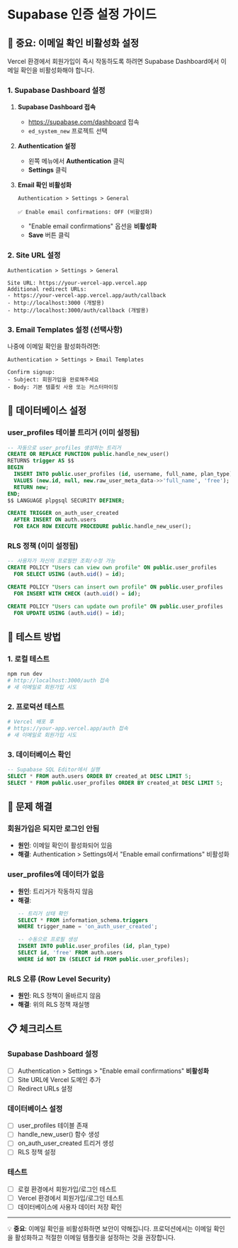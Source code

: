 # Supabase 인증 설정 가이드

## 🚨 중요: 이메일 확인 비활성화 설정

Vercel 환경에서 회원가입이 즉시 작동하도록 하려면 Supabase Dashboard에서 이메일 확인을 비활성화해야 합니다.

### 1. Supabase Dashboard 설정

1. **Supabase Dashboard 접속**
   - https://supabase.com/dashboard 접속
   - `ed_system_new` 프로젝트 선택

2. **Authentication 설정**
   - 왼쪽 메뉴에서 **Authentication** 클릭
   - **Settings** 클릭

3. **Email 확인 비활성화**
   ```
   Authentication > Settings > General
   
   ✅ Enable email confirmations: OFF (비활성화)
   ```
   - "Enable email confirmations" 옵션을 **비활성화**
   - **Save** 버튼 클릭

### 2. Site URL 설정

```
Authentication > Settings > General

Site URL: https://your-vercel-app.vercel.app
Additional redirect URLs:
- https://your-vercel-app.vercel.app/auth/callback
- http://localhost:3000 (개발용)
- http://localhost:3000/auth/callback (개발용)
```

### 3. Email Templates 설정 (선택사항)

나중에 이메일 확인을 활성화하려면:

```
Authentication > Settings > Email Templates

Confirm signup:
- Subject: 회원가입을 완료해주세요
- Body: 기본 템플릿 사용 또는 커스터마이징
```

## 🔧 데이터베이스 설정

### user_profiles 테이블 트리거 (이미 설정됨)

```sql
-- 자동으로 user_profiles 생성하는 트리거
CREATE OR REPLACE FUNCTION public.handle_new_user() 
RETURNS trigger AS $$
BEGIN
  INSERT INTO public.user_profiles (id, username, full_name, plan_type)
  VALUES (new.id, null, new.raw_user_meta_data->>'full_name', 'free');
  RETURN new;
END;
$$ LANGUAGE plpgsql SECURITY DEFINER;

CREATE TRIGGER on_auth_user_created
  AFTER INSERT ON auth.users
  FOR EACH ROW EXECUTE PROCEDURE public.handle_new_user();
```

### RLS 정책 (이미 설정됨)

```sql
-- 사용자가 자신의 프로필만 조회/수정 가능
CREATE POLICY "Users can view own profile" ON public.user_profiles
  FOR SELECT USING (auth.uid() = id);

CREATE POLICY "Users can insert own profile" ON public.user_profiles
  FOR INSERT WITH CHECK (auth.uid() = id);

CREATE POLICY "Users can update own profile" ON public.user_profiles
  FOR UPDATE USING (auth.uid() = id);
```

## 🧪 테스트 방법

### 1. 로컬 테스트
```bash
npm run dev
# http://localhost:3000/auth 접속
# 새 이메일로 회원가입 시도
```

### 2. 프로덕션 테스트
```bash
# Vercel 배포 후
# https://your-app.vercel.app/auth 접속
# 새 이메일로 회원가입 시도
```

### 3. 데이터베이스 확인
```sql
-- Supabase SQL Editor에서 실행
SELECT * FROM auth.users ORDER BY created_at DESC LIMIT 5;
SELECT * FROM public.user_profiles ORDER BY created_at DESC LIMIT 5;
```

## 🐛 문제 해결

### 회원가입은 되지만 로그인 안됨
- **원인**: 이메일 확인이 활성화되어 있음
- **해결**: Authentication > Settings에서 "Enable email confirmations" 비활성화

### user_profiles에 데이터가 없음
- **원인**: 트리거가 작동하지 않음
- **해결**: 
  ```sql
  -- 트리거 상태 확인
  SELECT * FROM information_schema.triggers 
  WHERE trigger_name = 'on_auth_user_created';
  
  -- 수동으로 프로필 생성
  INSERT INTO public.user_profiles (id, plan_type)
  SELECT id, 'free' FROM auth.users 
  WHERE id NOT IN (SELECT id FROM public.user_profiles);
  ```

### RLS 오류 (Row Level Security)
- **원인**: RLS 정책이 올바르지 않음
- **해결**: 위의 RLS 정책 재실행

## 📋 체크리스트

### Supabase Dashboard 설정
- [ ] Authentication > Settings > "Enable email confirmations" **비활성화**
- [ ] Site URL에 Vercel 도메인 추가
- [ ] Redirect URLs 설정

### 데이터베이스 설정
- [ ] user_profiles 테이블 존재
- [ ] handle_new_user() 함수 생성
- [ ] on_auth_user_created 트리거 생성
- [ ] RLS 정책 설정

### 테스트
- [ ] 로컬 환경에서 회원가입/로그인 테스트
- [ ] Vercel 환경에서 회원가입/로그인 테스트
- [ ] 데이터베이스에 사용자 데이터 저장 확인

---

💡 **중요**: 이메일 확인을 비활성화하면 보안이 약해집니다. 프로덕션에서는 이메일 확인을 활성화하고 적절한 이메일 템플릿을 설정하는 것을 권장합니다.